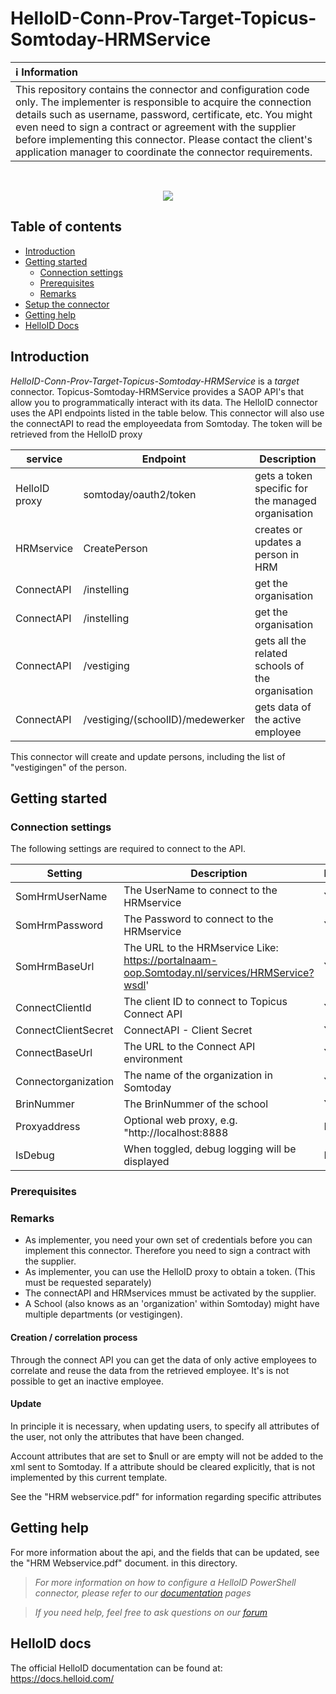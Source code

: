 # HelloID-Conn-Prov-Target-Topicus-Somtoday-HRMService
| :information_source: Information |
|:---------------------------|
| This repository contains the connector and configuration code only. The implementer is responsible to acquire the connection details such as username, password, certificate, etc. You might even need to sign a contract or agreement with the supplier before implementing this connector. Please contact the client's application manager to coordinate the connector requirements. |

<br />
<p align="center">
  <img src="https://www.tools4ever.nl/connector-logos/somtoday-logo.png">
</p>

## Table of contents

- [Introduction](#Introduction)
- [Getting started](#Getting-started)
  + [Connection settings](#Connection-settings)
  + [Prerequisites](#Prerequisites)
  + [Remarks](#Remarks)
- [Setup the connector](@Setup-The-Connector)
- [Getting help](#Getting-help)
- [HelloID Docs](#HelloID-docs)

## Introduction

_HelloID-Conn-Prov-Target-Topicus-Somtoday-HRMService_ is a _target_ connector. Topicus-Somtoday-HRMService provides a SAOP API's that allow you to programmatically interact with its data. The HelloID connector uses the API endpoints listed in the table below.
This connector will also use the connectAPI to read the employeedata from Somtoday. 
The token will be retrieved from the HelloID proxy


| service      | Endpoint                          | Description |
| ------------ | ------------                      | ----------- |
|HelloID proxy |  somtoday/oauth2/token            | gets a token specific for the managed organisation |
|HRMservice    |  CreatePerson                     | creates or updates a person in HRM |
|ConnectAPI    |  /instelling                      | get the organisation |
|ConnectAPI    |  /instelling                      | get the organisation |
|ConnectAPI    |  /vestiging                       | gets all the related schools of the organisation |
|ConnectAPI    |  /vestiging/(schoolID)/medewerker | gets data of the active employee |

This connector will create and update persons, including the list of "vestigingen" of the person.

## Getting started

### Connection settings

The following settings are required to connect to the API.

| Setting      | Description                                     | Mandatory   |
| ------------ | -----------                                     | ----------- |
| SomHrmUserName     | The UserName to connect to the HRMservice              | Yes         |
| SomHrmPassword     | The Password to connect to the HRMservice                                               | Yes         |
| SomHrmBaseUrl      | The URL to the HRMservice Like: https://portalnaam-oop.Somtoday.nl/services/HRMService?wsdl'               | Yes         |
| ConnectClientId      | The client ID to connect to Topicus Connect API               | Yes         |
| ConnectClientSecret | ConnectAPI - Client Secret | Yes |
| ConnectBaseUrl |The URL to the Connect API environment | Yes |
| Connectorganization | The name of the organization in Somtoday | Yes         |
| BrinNummer   | The BrinNummer of the school                     | Yes         |
| Proxyaddress | Optional web proxy, e.g. "http://localhost:8888  | No          |
| IsDebug      | When toggled, debug logging will be displayed    | No          |

### Prerequisites

### Remarks
- As implementer, you need your own set of credentials before you can implement this connector. Therefore you need to sign a contract with the supplier.
- As implementer, you can use the HelloID proxy to obtain a token. (This must be requested separately)
- The connectAPI and HRMservices mmust be activated by the supplier.
- A School (also knows as an 'organization' within Somtoday) might have multiple departments (or vestigingen). 


#### Creation / correlation process

Through the connect API you can get the data of only active employees to correlate and reuse the data from the retrieved employee.
It's is not possible to get an inactive employee.


#### Update
In principle it is necessary, when updating users, to specify all attributes of the user, not only the attributes that have been changed.

Account attributes that are set to $null or are empty will not be added to the xml sent to Somtoday. If a attribute should be cleared explicitly, that is not implemented by this current template.

See the "HRM webservice.pdf" for information regarding specific attributes



## Getting help

For more information about the api, and the fields that can be updated, see the "HRM Webservice.pdf" document. in this directory.

> _For more information on how to configure a HelloID PowerShell connector, please refer to our [documentation](https://docs.helloid.com/hc/en-us/articles/360012558020-Configure-a-custom-PowerShell-target-system) pages_

> _If you need help, feel free to ask questions on our [forum](https://forum.helloid.com)_

## HelloID docs

The official HelloID documentation can be found at: https://docs.helloid.com/
